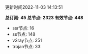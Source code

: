 更新时间2022-11-03 14:13:51

**总订阅: 45**
**总节点: 2323**
**有效节点: 448**
- ssr节点: 16
- ss节点: 148
- v2ray节点: 251
- trojan节点: 33
